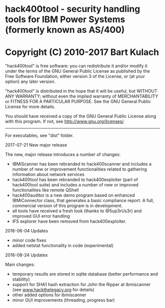 # hack400tool - security handling tools for IBM Power Systems (formerly known as AS/400)
# Copyright (C) 2010-2017  Bart Kulach

"hack400tool" is free software: you can redistribute it and/or modify
it under the terms of the GNU General Public License as published by
the Free Software Foundation, either version 3 of the License, or
(at your option) any later version.

"hack400tool" is distributed in the hope that it will be useful,
but WITHOUT ANY WARRANTY; without even the implied warranty of
MERCHANTABILITY or FITNESS FOR A PARTICULAR PURPOSE.  See the
GNU General Public License for more details.

You should have received a copy of the GNU General Public License
along with this program.  If not, see <http://www.gnu.org/licenses/>.

------------------------------------------------------------------------------------------
For executables, see "dist" folder.

2017-07-21 New major release

The new, major release introduces a number of changes:
- IBMiScanner has been rebranded to hack400scanner and includes a number of new or improvement functionalities related to gathering information about network services
- hack400tool has been rebranded to hack400exploiter (part of hack400tool suite) and includes a number of new or improved functionalities like remote QShell
- hack400auditor is a new demo program based on enhanced IBMiConnector class, that generates a basic compliance report. A full, commercial version of this program is in development.
- all tools have received a fresh look (thanks to @5up3rUs3r) and improved GUI error handling
- IFS explorer have been removed from hack400exploiter.

2016-06-04 Updates
- minor code fixes
- added netstat functionality in code (experimental)

2016-08-24 Updates

Main changes:
- temporary results are stored in sqlite database (better performance and stability)
- support for SHA1 hash extraction for John the Ripper at ibmiscanner (see www.hackthelegacy.org for details)
- other added options for ibmiscanner 
- minor GUI improvements (threading, progress bar)
